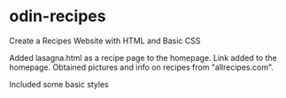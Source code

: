 # odin-recipes

Create a Recipes Website with HTML and Basic CSS

Added lasagna.html as a recipe page to the homepage. Link added to the homepage. Obtained pictures and info on recipes from "allrecipes.com".

Included some basic styles
